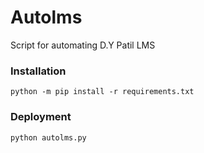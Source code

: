 # Autolms

Script for automating D.Y Patil LMS

### Installation

```python -m pip install -r requirements.txt```

### Deployment

```python autolms.py```
